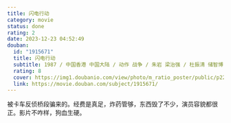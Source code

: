 ```yaml
---
title: 闪电行动
category: movie
status: done
rating: 2
date: 2023-12-23 04:52:49
douban:
  id: "1915671"
  title: 闪电行动
  subtitle: 1987 / 中国香港 中国大陆 / 动作 战争 / 朱岩 梁治强 / 杜振清 储智博
  rating: 8
  cover: https://img1.doubanio.com/view/photo/m_ratio_poster/public/p2238482030.jpg
  link: https://movie.douban.com/subject/1915671/
---
```


被卡车反侦桥段骗来的。经费是真足，炸药管够，东西毁了不少，演员容貌都很正。影片不咋样，狗血生硬。